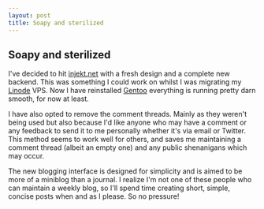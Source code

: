 ```yaml
---
layout: post
title: Soapy and sterilized
---
```


## Soapy and sterilized

I've decided to hit [injekt.net](http://injekt.net) with a fresh design and a complete new backend. This was something I could work on whilst I was migrating my [Linode](http://www.linode.com/?r=503054a6eaf39a4dbe1bdec90eba2f3c1cf2bb21) VPS. Now I have reinstalled [Gentoo](http://gentoo.org) everything is running pretty darn smooth, for now at least.

I have also opted to remove the comment threads. Mainly as they weren't being used but also because I'd like anyone who may have a comment or any feedback to send it to me personally whether it's via email or Twitter. This method seems to work well for others, and saves me maintaining a comment thread (albeit an empty one) and any public shenanigans which may occur.

The new blogging interface is designed for simplicity and is aimed to be more of a miniblog than a journal. I realize I'm not one of these people who can maintain a weekly blog, so I'll spend time creating short, simple, concise posts when and as I please. So no pressure!